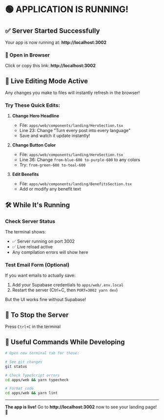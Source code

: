 # 🟢 APPLICATION IS RUNNING!

## ✅ Server Started Successfully

Your app is now running at: **http://localhost:3002**

### 👀 Open in Browser
Click or copy this link: **http://localhost:3002**

## 🎨 Live Editing Mode Active

Any changes you make to files will instantly refresh in the browser!

### Try These Quick Edits:

1. **Change Hero Headline**
   - File: `apps/web/components/landing/HeroSection.tsx`
   - Line 23: Change "Turn every post into every language"
   - Save and watch it update instantly!

2. **Change Button Color**
   - File: `apps/web/components/landing/HeroSection.tsx`
   - Line 36: Change `from-blue-600 to-purple-600` to any colors
   - Try: `from-green-600 to-teal-600`

3. **Edit Benefits**
   - File: `apps/web/components/landing/BenefitsSection.tsx`
   - Add or modify any benefit text

## 🛠 While It's Running

### Check Server Status
The terminal shows:
- ✅ Server running on port 3002
- ✅ Live reload active
- Any compilation errors will show here

### Test Email Form (Optional)
If you want emails to actually save:
1. Add your Supabase credentials to `apps/web/.env.local`
2. Restart the server (Ctrl+C, then `PORT=3002 yarn dev`)

But the UI works fine without Supabase!

## 🛑 To Stop the Server
Press `Ctrl+C` in the terminal

## 📝 Useful Commands While Developing

```bash
# Open new terminal tab for these:

# See git changes
git status

# Check TypeScript errors
cd apps/web && yarn typecheck

# Format code
cd apps/web && yarn lint
```

---

**The app is live!** Go to **http://localhost:3002** now to see your landing page! 🚀